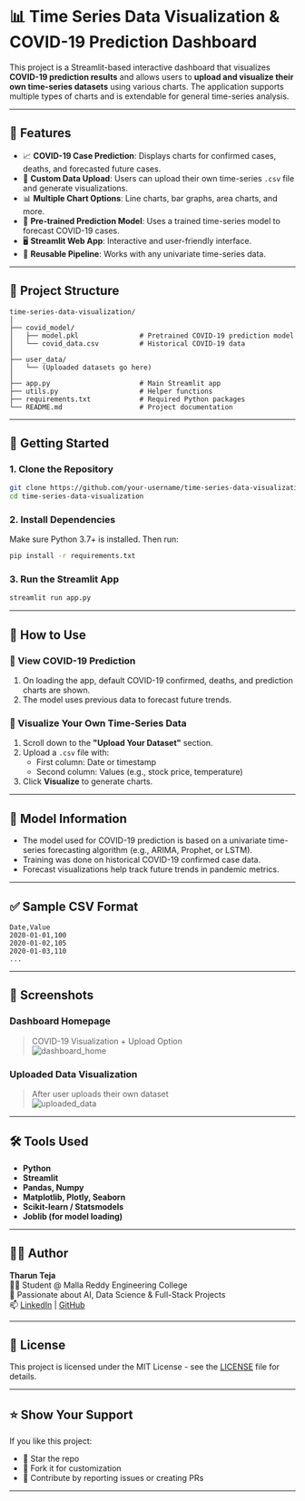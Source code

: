 # 📊 Time Series Data Visualization & COVID-19 Prediction Dashboard

This project is a Streamlit-based interactive dashboard that visualizes **COVID-19 prediction results** and allows users to **upload and visualize their own time-series datasets** using various charts. The application supports multiple types of charts and is extendable for general time-series analysis.

---

## 🔧 Features

- 📈 **COVID-19 Case Prediction**: Displays charts for confirmed cases, deaths, and forecasted future cases.
- 📁 **Custom Data Upload**: Users can upload their own time-series `.csv` file and generate visualizations.
- 📊 **Multiple Chart Options**: Line charts, bar graphs, area charts, and more.
- 🧠 **Pre-trained Prediction Model**: Uses a trained time-series model to forecast COVID-19 cases.
- 🖥️ **Streamlit Web App**: Interactive and user-friendly interface.
- 🔄 **Reusable Pipeline**: Works with any univariate time-series data.

---

## 📁 Project Structure

```
time-series-data-visualization/
│
├── covid_model/
│   ├── model.pkl               # Pretrained COVID-19 prediction model
│   └── covid_data.csv          # Historical COVID-19 data
│
├── user_data/
│   └── (Uploaded datasets go here)
│
├── app.py                      # Main Streamlit app
├── utils.py                    # Helper functions
├── requirements.txt            # Required Python packages
└── README.md                   # Project documentation
```

---

## 🚀 Getting Started

### 1. Clone the Repository

```bash
git clone https://github.com/your-username/time-series-data-visualization.git
cd time-series-data-visualization
```

### 2. Install Dependencies

Make sure Python 3.7+ is installed. Then run:

```bash
pip install -r requirements.txt
```

### 3. Run the Streamlit App

```bash
streamlit run app.py
```

---

## 📂 How to Use

### 📌 View COVID-19 Prediction

1. On loading the app, default COVID-19 confirmed, deaths, and prediction charts are shown.
2. The model uses previous data to forecast future trends.

### 📌 Visualize Your Own Time-Series Data

1. Scroll down to the **"Upload Your Dataset"** section.
2. Upload a `.csv` file with:
   - First column: Date or timestamp
   - Second column: Values (e.g., stock price, temperature)
3. Click **Visualize** to generate charts.

---

## 🧪 Model Information

- The model used for COVID-19 prediction is based on a univariate time-series forecasting algorithm (e.g., ARIMA, Prophet, or LSTM).
- Training was done on historical COVID-19 confirmed case data.
- Forecast visualizations help track future trends in pandemic metrics.

---

## ✅ Sample CSV Format

```csv
Date,Value
2020-01-01,100
2020-01-02,105
2020-01-03,110
...
```

---

## 📸 Screenshots

### Dashboard Homepage  
> COVID-19 Visualization + Upload Option  
![dashboard_home](screenshots/home.png)

### Uploaded Data Visualization  
> After user uploads their own dataset  
![uploaded_data](screenshots/uploaded_data.png)

---

## 🛠️ Tools Used

- **Python**
- **Streamlit**
- **Pandas, Numpy**
- **Matplotlib, Plotly, Seaborn**
- **Scikit-learn / Statsmodels**
- **Joblib (for model loading)**

---

## 🙋‍♂️ Author

**Tharun Teja**  
👨‍🎓 Student @ Malla Reddy Engineering College  
💼 Passionate about AI, Data Science & Full-Stack Projects  
📫 [LinkedIn](https://linkedin.com/in/yourprofile) | [GitHub](https://github.com/your-username)

---

## 📄 License

This project is licensed under the MIT License - see the [LICENSE](LICENSE) file for details.

---

## ⭐️ Show Your Support

If you like this project:

- 🌟 Star the repo  
- 🍴 Fork it for customization  
- 🧠 Contribute by reporting issues or creating PRs

---
